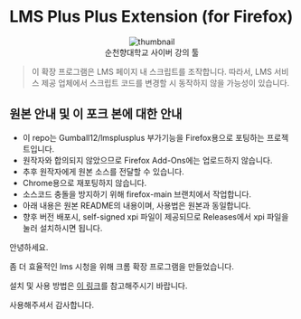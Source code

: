 # LMS Plus Plus Extension (for Firefox)

<p align="center">
  <img src="https://i.imgur.com/wj3LY1j.png" alt="thumbnail">
  <br>
  순천향대학교 사이버 강의 툴
</p>

> 이 확장 프로그램은 LMS 페이지 내 스크립트를 조작합니다. 따라서, LMS 서비스 제공 업체에서 스크립트 코드를 변경할 시 동작하지 않을 가능성이 있습니다.

## 원본 안내 및 이 포크 본에 대한 안내

* 이 repo는 Gumball12/lmsplusplus 부가기능을 Firefox용으로 포팅하는 프로젝트입니다.
* 원작자와 합의되지 않았으므로 Firefox Add-Ons에는 업로드하지 않습니다.
* 추후 원작자에게 원본 소스를 전달할 수 있습니다.
* Chrome용으로 재포팅하지 않습니다.
* 소스코드 충돌을 방지하기 위해 firefox-main 브랜치에서 작업합니다.
* 아래 내용은 원본 README의 내용이며, 사용법은 원본과 동일합니다.
* 향후 버전 배포시, self-signed xpi 파일이 제공되므로 Releases에서 xpi 파일을 눌러 설치하시면 됩니다. 

안녕하세요.

좀 더 효율적인 lms 시청을 위해 크롬 확장 프로그램을 만들었습니다.

설치 및 사용 방법은 [이 링크](https://lpp.shj.rip)를 참고해주시기 바랍니다.

사용해주셔서 감사합니다.
